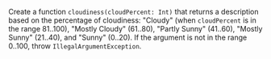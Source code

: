 

Create a function `cloudiness(cloudPercent: Int)` that returns a description
based on the percentage of cloudiness: "Cloudy" (when `cloudPercent` is in the
range 81..100), "Mostly Cloudy" (61..80), "Partly Sunny" (41..60), "Mostly
Sunny" (21..40), and "Sunny" (0..20). If the argument is not in the range
0..100, throw `IllegalArgumentException`.

